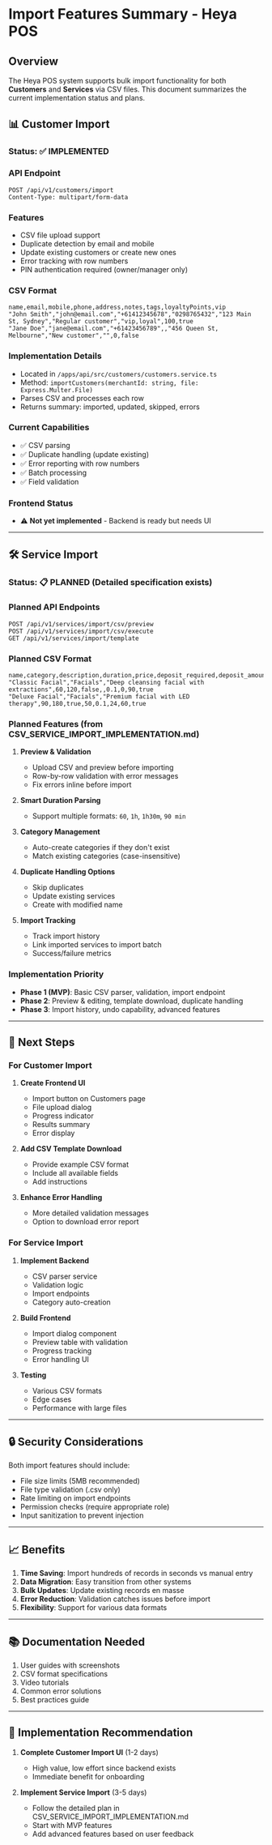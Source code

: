# Import Features Summary - Heya POS

## Overview
The Heya POS system supports bulk import functionality for both **Customers** and **Services** via CSV files. This document summarizes the current implementation status and plans.

## 📊 Customer Import

### Status: ✅ **IMPLEMENTED**

### API Endpoint
```
POST /api/v1/customers/import
Content-Type: multipart/form-data
```

### Features
- CSV file upload support
- Duplicate detection by email and mobile
- Update existing customers or create new ones
- Error tracking with row numbers
- PIN authentication required (owner/manager only)

### CSV Format
```csv
name,email,mobile,phone,address,notes,tags,loyaltyPoints,vip
"John Smith","john@email.com","+61412345678","0298765432","123 Main St, Sydney","Regular customer","vip,loyal",100,true
"Jane Doe","jane@email.com","+61423456789",,"456 Queen St, Melbourne","New customer","",0,false
```

### Implementation Details
- Located in `/apps/api/src/customers/customers.service.ts`
- Method: `importCustomers(merchantId: string, file: Express.Multer.File)`
- Parses CSV and processes each row
- Returns summary: imported, updated, skipped, errors

### Current Capabilities
- ✅ CSV parsing
- ✅ Duplicate handling (update existing)
- ✅ Error reporting with row numbers
- ✅ Batch processing
- ✅ Field validation

### Frontend Status
- ⚠️ **Not yet implemented** - Backend is ready but needs UI

---

## 🛠️ Service Import

### Status: 📋 **PLANNED** (Detailed specification exists)

### Planned API Endpoints
```
POST /api/v1/services/import/csv/preview
POST /api/v1/services/import/csv/execute
GET /api/v1/services/import/template
```

### Planned CSV Format
```csv
name,category,description,duration,price,deposit_required,deposit_amount,tax_rate,min_advance_hours,max_advance_days,active
"Classic Facial","Facials","Deep cleansing facial with extractions",60,120,false,,0.1,0,90,true
"Deluxe Facial","Facials","Premium facial with LED therapy",90,180,true,50,0.1,24,60,true
```

### Planned Features (from CSV_SERVICE_IMPORT_IMPLEMENTATION.md)
1. **Preview & Validation**
   - Upload CSV and preview before importing
   - Row-by-row validation with error messages
   - Fix errors inline before import

2. **Smart Duration Parsing**
   - Support multiple formats: `60`, `1h`, `1h30m`, `90 min`

3. **Category Management**
   - Auto-create categories if they don't exist
   - Match existing categories (case-insensitive)

4. **Duplicate Handling Options**
   - Skip duplicates
   - Update existing services
   - Create with modified name

5. **Import Tracking**
   - Track import history
   - Link imported services to import batch
   - Success/failure metrics

### Implementation Priority
- **Phase 1 (MVP)**: Basic CSV parser, validation, import endpoint
- **Phase 2**: Preview & editing, template download, duplicate handling
- **Phase 3**: Import history, undo capability, advanced features

---

## 🎯 Next Steps

### For Customer Import
1. **Create Frontend UI**
   - Import button on Customers page
   - File upload dialog
   - Progress indicator
   - Results summary
   - Error display

2. **Add CSV Template Download**
   - Provide example CSV format
   - Include all available fields
   - Add instructions

3. **Enhance Error Handling**
   - More detailed validation messages
   - Option to download error report

### For Service Import
1. **Implement Backend**
   - CSV parser service
   - Validation logic
   - Import endpoints
   - Category auto-creation

2. **Build Frontend**
   - Import dialog component
   - Preview table with validation
   - Progress tracking
   - Error handling UI

3. **Testing**
   - Various CSV formats
   - Edge cases
   - Performance with large files

---

## 🔒 Security Considerations

Both import features should include:
- File size limits (5MB recommended)
- File type validation (.csv only)
- Rate limiting on import endpoints
- Permission checks (require appropriate role)
- Input sanitization to prevent injection

---

## 📈 Benefits

1. **Time Saving**: Import hundreds of records in seconds vs manual entry
2. **Data Migration**: Easy transition from other systems
3. **Bulk Updates**: Update existing records en masse
4. **Error Reduction**: Validation catches issues before import
5. **Flexibility**: Support for various data formats

---

## 📚 Documentation Needed

1. User guides with screenshots
2. CSV format specifications
3. Video tutorials
4. Common error solutions
5. Best practices guide

---

## 🚀 Implementation Recommendation

1. **Complete Customer Import UI** (1-2 days)
   - High value, low effort since backend exists
   - Immediate benefit for onboarding

2. **Implement Service Import** (3-5 days)
   - Follow the detailed plan in CSV_SERVICE_IMPORT_IMPLEMENTATION.md
   - Start with MVP features
   - Add advanced features based on user feedback